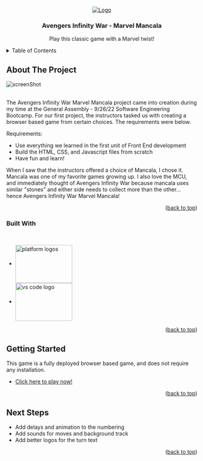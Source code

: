 <div id="top"></div>

<!-- PROJECT LOGO -->
<br />
<div align="center">
  <a href="https://hey-now.github.io/AIW-Mancala/">
    <img src="https://imgur.com/Q9bkhwX.png" alt="Logo">
  </a>

  <h3 align="center">Avengers Infinity War - Marvel Mancala</h3>

  <p align="center">
    Play this classic game with a Marvel twist!
    <br />
 
  </p>
</div>



<!-- TABLE OF CONTENTS -->
<details>
  <summary>Table of Contents</summary>
  <ol>
    <li>
      <a href="#about-the-project">About The Project</a>
      <ul>
        <li><a href="#built-with">Built With</a></li>
      </ul>
    </li>
    <li>
      <a href="#getting-started">Getting Started</a>
    </li>
    <li><a href="#next-steps">Next Steps</a></li>
  </ol>
</details>



<!-- ABOUT THE PROJECT -->
## About The Project

<img align="center" src="https://imgur.com/adimcDC.png" alt="screenShot">

<p>
<br>
The Avengers Infinity War Marvel Mancala project came into creation during my time at the General Assembly - 9/26/22 Software Engineering Bootcamp.  For our first project, the instructors tasked us with creating a browser based game from certain choices.  The requirements were below.  

Requirements:
* Use everything we learned in the first unit of Front End development
* Build the HTML, CSS, and Javascript files from scratch
* Have fun and learn!

When I saw that the instructors offered a choice of Mancala, I chose it.  Mancala was one of my favorite games growing up.  I also love the MCU, and immediately thought of Avengers Infinity War because mancala uses similar "stones" and either side needs to collect more than the other... hence Avengers Infinity War Marvel Mancala!


<p align="right">(<a href="#top">back to top</a>)</p>



### Built With
</br>

* <img align="center" src="https://imgur.com/s1jEwqt.png" alt="platform logos" height="100" width="150">
* <img align="center" src="https://imgur.com/A83yWaA.png" alt="vs code logo" height="100" width="150">

<p align="right">(<a href="#top">back to top</a>)</p>



<!-- GETTING STARTED -->
## Getting Started

This game is a fully deployed browser based game, and does not require any installation.

* <a href="https://hey-now.github.io/AIW-Mancala/">Click here to play now!</a>

<p align="right">(<a href="#top">back to top</a>)</p>


<!-- NEXT STEPS -->
## Next Steps

- Add delays and animation to the numbering
- Add sounds for moves and background track
- Add better logos for the turn text

<p align="right">(<a href="#top">back to top</a>)</p>


